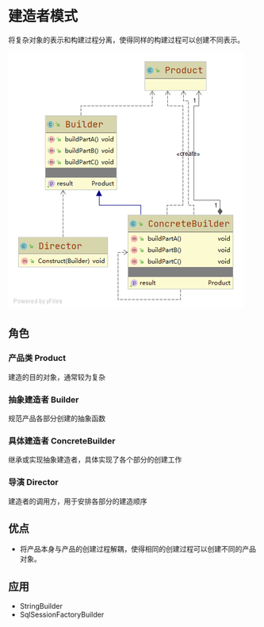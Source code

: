 # 建造者模式
将复杂对象的表示和构建过程分离，使得同样的构建过程可以创建不同表示。

![uml](./src/main/java/uml/uml.png)

## 角色

### 产品类 Product
建造的目的对象，通常较为复杂

### 抽象建造者 Builder
规范产品各部分创建的抽象函数

### 具体建造者 ConcreteBuilder
继承或实现抽象建造者，具体实现了各个部分的创建工作

### 导演 Director
建造者的调用方，用于安排各部分的建造顺序

## 优点
- 将产品本身与产品的创建过程解耦，使得相同的创建过程可以创建不同的产品对象。


## 应用

- StringBuilder
- SqlSessionFactoryBuilder
